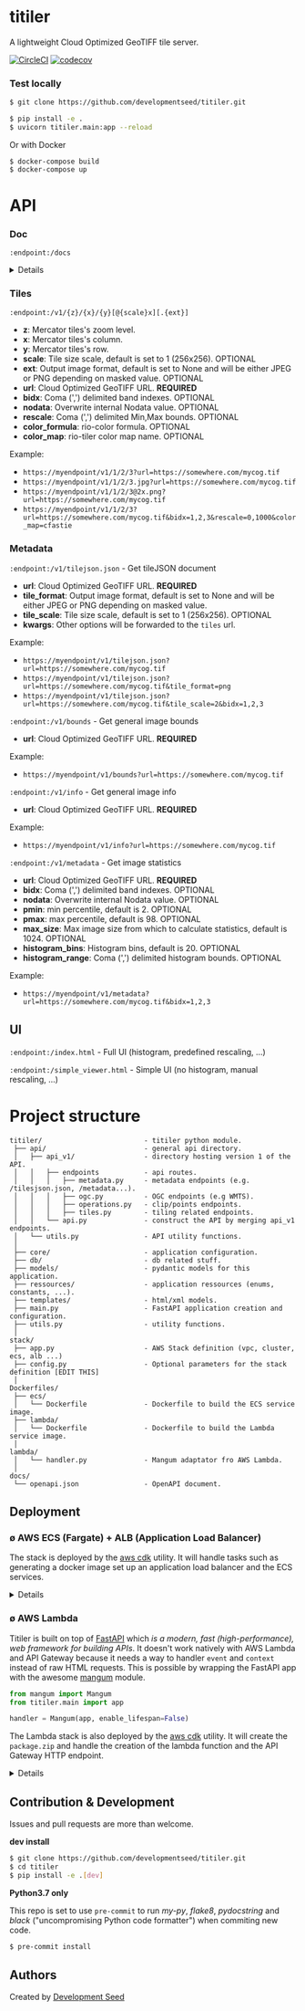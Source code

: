 # titiler

A lightweight Cloud Optimized GeoTIFF tile server.

[![CircleCI](https://circleci.com/gh/developmentseed/titiler.svg?style=svg)](https://circleci.com/gh/developmentseed/titiler)
[![codecov](https://codecov.io/gh/developmentseed/titiler/branch/master/graph/badge.svg)](https://codecov.io/gh/developmentseed/titiler)

### Test locally
```bash
$ git clone https://github.com/developmentseed/titiler.git

$ pip install -e .
$ uvicorn titiler.main:app --reload
```
Or with Docker
```
$ docker-compose build
$ docker-compose up 
```

# API

### Doc

`:endpoint:/docs`

<details>

![](https://user-images.githubusercontent.com/10407788/78325903-011c9680-7547-11ea-853f-50e0fb0f4d92.png)

</details>

### Tiles

`:endpoint:/v1/{z}/{x}/{y}[@{scale}x][.{ext}]`
- **z**: Mercator tiles's zoom level.
- **x**: Mercator tiles's column.
- **y**: Mercator tiles's row.
- **scale**: Tile size scale, default is set to 1 (256x256). OPTIONAL
- **ext**: Output image format, default is set to None and will be either JPEG or PNG depending on masked value. OPTIONAL
- **url**: Cloud Optimized GeoTIFF URL. **REQUIRED**
- **bidx**: Coma (',') delimited band indexes. OPTIONAL
- **nodata**: Overwrite internal Nodata value. OPTIONAL
- **rescale**: Coma (',') delimited Min,Max bounds. OPTIONAL
- **color_formula**: rio-color formula. OPTIONAL
- **color_map**: rio-tiler color map name. OPTIONAL

Example: 
- `https://myendpoint/v1/1/2/3?url=https://somewhere.com/mycog.tif`
- `https://myendpoint/v1/1/2/3.jpg?url=https://somewhere.com/mycog.tif`
- `https://myendpoint/v1/1/2/3@2x.png?url=https://somewhere.com/mycog.tif`
- `https://myendpoint/v1/1/2/3?url=https://somewhere.com/mycog.tif&bidx=1,2,3&rescale=0,1000&color_map=cfastie`

### Metadata

`:endpoint:/v1/tilejson.json` - Get tileJSON document
- **url**: Cloud Optimized GeoTIFF URL. **REQUIRED**
- **tile_format**: Output image format, default is set to None and will be either JPEG or PNG depending on masked value.
- **tile_scale**: Tile size scale, default is set to 1 (256x256). OPTIONAL
- **kwargs**: Other options will be forwarded to the `tiles` url.

Example: 
- `https://myendpoint/v1/tilejson.json?url=https://somewhere.com/mycog.tif`
- `https://myendpoint/v1/tilejson.json?url=https://somewhere.com/mycog.tif&tile_format=png`
- `https://myendpoint/v1/tilejson.json?url=https://somewhere.com/mycog.tif&tile_scale=2&bidx=1,2,3`

`:endpoint:/v1/bounds` - Get general image bounds
- **url**: Cloud Optimized GeoTIFF URL. **REQUIRED**

Example: 
- `https://myendpoint/v1/bounds?url=https://somewhere.com/mycog.tif`

`:endpoint:/v1/info` - Get general image info
- **url**: Cloud Optimized GeoTIFF URL. **REQUIRED**

Example: 
- `https://myendpoint/v1/info?url=https://somewhere.com/mycog.tif`

`:endpoint:/v1/metadata` - Get image statistics
- **url**: Cloud Optimized GeoTIFF URL. **REQUIRED**
- **bidx**: Coma (',') delimited band indexes. OPTIONAL
- **nodata**: Overwrite internal Nodata value. OPTIONAL
- **pmin**: min percentile, default is 2. OPTIONAL
- **pmax**: max percentile, default is 98. OPTIONAL
- **max_size**: Max image size from which to calculate statistics, default is 1024. OPTIONAL
- **histogram_bins**: Histogram bins, default is 20. OPTIONAL
- **histogram_range**: Coma (',') delimited histogram bounds. OPTIONAL

Example: 
- `https://myendpoint/v1/metadata?url=https://somewhere.com/mycog.tif&bidx=1,2,3`


## UI

`:endpoint:/index.html` - Full UI (histogram, predefined rescaling, ...)

`:endpoint:/simple_viewer.html` - Simple UI (no histogram, manual rescaling, ...)

# Project structure

```
titiler/                         - titiler python module.
 ├── api/                        - general api directory.
 │   ├── api_v1/                 - directory hosting version 1 of the API.
 │   │   ├── endpoints           - api routes.
 │   │   │   ├── metadata.py     - metadata endpoints (e.g. /tilesjson.json, /metadata...).
 │   │   │   ├── ogc.py          - OGC endpoints (e.g WMTS).
 │   │   │   ├── operations.py   - clip/points endpoints.
 │   │   │   ├── tiles.py        - tiling related endpoints.
 │   │   └── api.py              - construct the API by merging api_v1 endpoints.
 │   └── utils.py                - API utility functions.
 │
 ├── core/                       - application configuration.
 ├── db/                         - db related stuff.
 ├── models/                     - pydantic models for this application.
 ├── ressources/                 - application ressources (enums, constants, ...).
 ├── templates/                  - html/xml models.
 ├── main.py                     - FastAPI application creation and configuration.
 ├── utils.py                    - utility functions.
 │
stack/
 ├── app.py                      - AWS Stack definition (vpc, cluster, ecs, alb ...)
 ├── config.py                   - Optional parameters for the stack definition [EDIT THIS]
 │
Dockerfiles/
 ├── ecs/
 │   └── Dockerfile              - Dockerfile to build the ECS service image.
 ├── lambda/
 │   └── Dockerfile              - Dockerfile to build the Lambda service image.
 │
lambda/
 │   └── handler.py              - Mangum adaptator fro AWS Lambda.
 │
docs/
 └── openapi.json                - OpenAPI document.

```


## Deployment

### ø AWS ECS (Fargate) + ALB (Application Load Balancer)
The stack is deployed by the [aws cdk](https://aws.amazon.com/cdk/) utility. It will handle tasks such as generating a docker image set up an application load balancer and the ECS services.

<details>

1. Instal cdk and set up CDK in your AWS account - Only need once per account
```bash
$ npm install cdk -g

$ cdk bootstrap # Deploys the CDK toolkit stack into an AWS environment
```

2. Install dependencies

```bash
# Note: it's recommanded to use virtualenv
$ git clone https://github.com/developmentseed/titiler.git
$ cd titiler && pip install -e .[deploy]
```

3. Pre-Generate CFN template
```bash
$ cdk synth  # Synthesizes and prints the CloudFormation template for this stack
```

4. Edit [stack/config.py](stack/config.py)

```python
PROJECT_NAME = "titiler"
STAGE = os.environ.get("STAGE", "dev")

# // Service config
# Min/Max Number of ECS images
MIN_ECS_INSTANCES = 2
MAX_ECS_INSTANCES = 50

# CPU value      |   Memory value
# 256 (.25 vCPU) | 0.5 GB, 1 GB, 2 GB
# 512 (.5 vCPU)  | 1 GB, 2 GB, 3 GB, 4 GB
# 1024 (1 vCPU)  | 2 GB, 3 GB, 4 GB, 5 GB, 6 GB, 7 GB, 8 GB
# 2048 (2 vCPU)  | Between 4 GB and 16 GB in 1-GB increments
# 4096 (4 vCPU)  | Between 8 GB and 30 GB in 1-GB increments
TASK_CPU = 1024
TASK_MEMORY = 2048
```

5. Deploy  
```bash
$ cdk deploy titiler-ecs-dev # Deploys the stack(s) titiler-ecs-dev in stack/app.py
```

</details>


### ø AWS Lambda 

Titiler is built on top of [FastAPI](https://github.com/tiangolo/fastapi) which *is a modern, fast (high-performance), web framework for building APIs*. It doesn't work natively with AWS Lambda and API Gateway because it needs a way to handler `event` and `context` instead of raw HTML requests. This is possible by wrapping the FastAPI app with the awesome [mangum](https://github.com/erm/mangum) module.


```python
from mangum import Mangum
from titiler.main import app

handler = Mangum(app, enable_lifespan=False)
```

The Lambda stack is also deployed by the [aws cdk](https://aws.amazon.com/cdk/) utility. It will create the `package.zip` and handle the creation of the lambda function and the API Gateway HTTP endpoint.

<details>

1. Instal cdk and set up CDK in your AWS account - Only need once per account
```bash
$ npm install cdk -g

$ cdk bootstrap # Deploys the CDK toolkit stack into an AWS environment
```

2. Install dependencies

```bash
# Note: it's recommanded to use virtualenv
$ git clone https://github.com/developmentseed/titiler.git
$ cd titiler && pip install -e .[deploy]
```

3. Pre-Generate CFN template
```bash
$ cdk synth  # Synthesizes and prints the CloudFormation template for this stack
```

4. Edit [stack/config.py](stack/config.py)

```python
PROJECT_NAME = "titiler"
STAGE = os.environ.get("STAGE", "dev")
...
TIMEOUT: int = 10
MEMORY: int = 512
MAX_CONCURRENT: int = 500
```

5. Deploy  
```bash
$ cdk deploy titiler-lambda-dev # Deploys the stack(s) titiler-lambda-dev in stack/app.py
```

</details>

## Contribution & Development

Issues and pull requests are more than welcome.

**dev install**

```bash
$ git clone https://github.com/developmentseed/titiler.git
$ cd titiler
$ pip install -e .[dev]
```

**Python3.7 only**

This repo is set to use `pre-commit` to run *my-py*, *flake8*, *pydocstring* and *black* ("uncompromising Python code formatter") when commiting new code.

```bash
$ pre-commit install
```

## Authors
Created by [Development Seed](<http://developmentseed.org>)

